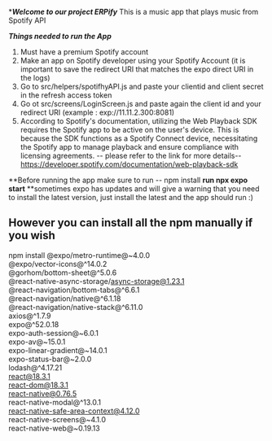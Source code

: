 ****Welcome to our project ERPify***
This is a music app that plays music from Spotify API

***Things needed to run the App***
1. Must have a premium Spotify account
2. Make an app on Spotify developer using your Spotify Account (it is important to save the redirect URI that matches the expo direct URI in the logs)
3. Go to src/helpers/spotifhyAPI.js and paste your clientid and client secret in the refresh access token
4. Go ot src/screens/LoginScreen.js and paste again the client id and your redirect URI (example : exp://11.11.2.300:8081)
5. According to Spotify's documentation, utilizing the Web Playback SDK requires the Spotify app to be active on the user's device. This is because the SDK functions as a Spotify Connect device, necessitating the Spotify app to manage playback and ensure compliance with licensing agreements. -- please refer to the link for more details-- https://developer.spotify.com/documentation/web-playback-sdk
   

**Before running the app make sure to run -- npm install
**run npx expo start**
**sometimes expo has updates and will give a warning that you need to install the latest version, just install the latest and the app should run :)

## However you can install all the npm manually if you wish
npm install @expo/metro-runtime@~4.0.0 \
@expo/vector-icons@^14.0.2 \
@gorhom/bottom-sheet@^5.0.6 \
@react-native-async-storage/async-storage@1.23.1 \
@react-navigation/bottom-tabs@^6.6.1 \
@react-navigation/native@^6.1.18 \
@react-navigation/native-stack@^6.11.0 \
axios@^1.7.9 \
expo@^52.0.18 \
expo-auth-session@~6.0.1 \
expo-av@~15.0.1 \
expo-linear-gradient@~14.0.1 \
expo-status-bar@~2.0.0 \
lodash@^4.17.21 \
react@18.3.1 \
react-dom@18.3.1 \
react-native@0.76.5 \
react-native-modal@^13.0.1 \
react-native-safe-area-context@4.12.0 \
react-native-screens@~4.1.0 \
react-native-web@~0.19.13



